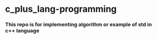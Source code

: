 c_plus_lang-programming
=======================
### This repo is for implementing algorithm or example of std in c++ language